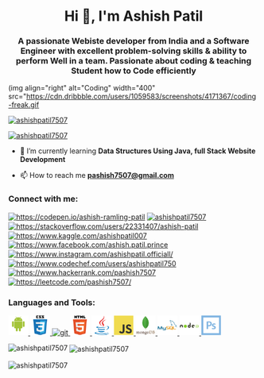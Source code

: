 

<h1 align="center">Hi 👋, I'm Ashish Patil</h1>
<h3 align="center">A passionate Webiste developer from India and a Software Engineer with excellent problem-solving skills & ability to perform Well in a team. Passionate about coding & teaching Student how to Code efficiently</h3>

(img align="right" alt="Coding" width="400" src="https://cdn.dribbble.com/users/1059583/screenshots/4171367/coding-freak.gif

<p align="left"> <a href="https://github.com/ryo-ma/github-profile-trophy"><img src="https://github-profile-trophy.vercel.app/?username=ashishpatil7507" alt="ashishpatil7507" /></a> </p>

<p align="left"> <a href="https://twitter.com/ashishpatil7507" target="blank"><img src="https://img.shields.io/twitter/follow/ashishpatil7507?logo=twitter&style=for-the-badge" alt="ashishpatil7507" /></a> </p>

- 🌱 I’m currently learning **Data Structures Using Java, full Stack Website Development**

- 📫 How to reach me **pashish7507@gmail.com**

<h3 align="left">Connect with me:</h3>
<p align="left">
<a href="https://codepen.io/https://codepen.io/ashish-ramling-patil" target="blank"><img align="center" src="https://raw.githubusercontent.com/rahuldkjain/github-profile-readme-generator/master/src/images/icons/Social/codepen.svg" alt="https://codepen.io/ashish-ramling-patil" height="30" width="40" /></a>
<a href="https://twitter.com/ashishpatil7507" target="blank"><img align="center" src="https://raw.githubusercontent.com/rahuldkjain/github-profile-readme-generator/master/src/images/icons/Social/twitter.svg" alt="ashishpatil7507" height="30" width="40" /></a>
<a href="https://stackoverflow.com/users/https://stackoverflow.com/users/22331407/ashish-patil" target="blank"><img align="center" src="https://raw.githubusercontent.com/rahuldkjain/github-profile-readme-generator/master/src/images/icons/Social/stack-overflow.svg" alt="https://stackoverflow.com/users/22331407/ashish-patil" height="30" width="40" /></a>
<a href="https://kaggle.com/https://www.kaggle.com/ashishpatil007" target="blank"><img align="center" src="https://raw.githubusercontent.com/rahuldkjain/github-profile-readme-generator/master/src/images/icons/Social/kaggle.svg" alt="https://www.kaggle.com/ashishpatil007" height="30" width="40" /></a>
<a href="https://fb.com/https://www.facebook.com/ashish.patil.prince" target="blank"><img align="center" src="https://raw.githubusercontent.com/rahuldkjain/github-profile-readme-generator/master/src/images/icons/Social/facebook.svg" alt="https://www.facebook.com/ashish.patil.prince" height="30" width="40" /></a>
<a href="https://instagram.com/https://www.instagram.com/ashishpatil.officiall/" target="blank"><img align="center" src="https://raw.githubusercontent.com/rahuldkjain/github-profile-readme-generator/master/src/images/icons/Social/instagram.svg" alt="https://www.instagram.com/ashishpatil.officiall/" height="30" width="40" /></a>
<a href="https://www.codechef.com/users/https://www.codechef.com/users/ashishpatil750" target="blank"><img align="center" src="https://cdn.jsdelivr.net/npm/simple-icons@3.1.0/icons/codechef.svg" alt="https://www.codechef.com/users/ashishpatil750" height="30" width="40" /></a>
<a href="https://www.hackerrank.com/https://www.hackerrank.com/pashish7507" target="blank"><img align="center" src="https://raw.githubusercontent.com/rahuldkjain/github-profile-readme-generator/master/src/images/icons/Social/hackerrank.svg" alt="https://www.hackerrank.com/pashish7507" height="30" width="40" /></a>
<a href="https://www.leetcode.com/https://leetcode.com/pashish7507/" target="blank"><img align="center" src="https://raw.githubusercontent.com/rahuldkjain/github-profile-readme-generator/master/src/images/icons/Social/leet-code.svg" alt="https://leetcode.com/pashish7507/" height="30" width="40" /></a>
</p>

<h3 align="left">Languages and Tools:</h3>
<p align="left"> <a href="https://developer.android.com" target="_blank" rel="noreferrer"> <img src="https://raw.githubusercontent.com/devicons/devicon/master/icons/android/android-original-wordmark.svg" alt="android" width="40" height="40"/> </a> <a href="https://www.w3schools.com/css/" target="_blank" rel="noreferrer"> <img src="https://raw.githubusercontent.com/devicons/devicon/master/icons/css3/css3-original-wordmark.svg" alt="css3" width="40" height="40"/> </a> <a href="https://git-scm.com/" target="_blank" rel="noreferrer"> <img src="https://www.vectorlogo.zone/logos/git-scm/git-scm-icon.svg" alt="git" width="40" height="40"/> </a> <a href="https://www.w3.org/html/" target="_blank" rel="noreferrer"> <img src="https://raw.githubusercontent.com/devicons/devicon/master/icons/html5/html5-original-wordmark.svg" alt="html5" width="40" height="40"/> </a> <a href="https://www.java.com" target="_blank" rel="noreferrer"> <img src="https://raw.githubusercontent.com/devicons/devicon/master/icons/java/java-original.svg" alt="java" width="40" height="40"/> </a> <a href="https://developer.mozilla.org/en-US/docs/Web/JavaScript" target="_blank" rel="noreferrer"> <img src="https://raw.githubusercontent.com/devicons/devicon/master/icons/javascript/javascript-original.svg" alt="javascript" width="40" height="40"/> </a> <a href="https://www.mongodb.com/" target="_blank" rel="noreferrer"> <img src="https://raw.githubusercontent.com/devicons/devicon/master/icons/mongodb/mongodb-original-wordmark.svg" alt="mongodb" width="40" height="40"/> </a> <a href="https://www.mysql.com/" target="_blank" rel="noreferrer"> <img src="https://raw.githubusercontent.com/devicons/devicon/master/icons/mysql/mysql-original-wordmark.svg" alt="mysql" width="40" height="40"/> </a> <a href="https://nodejs.org" target="_blank" rel="noreferrer"> <img src="https://raw.githubusercontent.com/devicons/devicon/master/icons/nodejs/nodejs-original-wordmark.svg" alt="nodejs" width="40" height="40"/> </a> <a href="https://www.photoshop.com/en" target="_blank" rel="noreferrer"> <img src="https://raw.githubusercontent.com/devicons/devicon/master/icons/photoshop/photoshop-line.svg" alt="photoshop" width="40" height="40"/> </a> </p>

<p><img align="left" src="https://github-readme-stats.vercel.app/api/top-langs?username=ashishpatil7507&show_icons=true&locale=en&layout=compact" alt="ashishpatil7507" /></p>

<p>&nbsp;<img align="center" src="https://github-readme-stats.vercel.app/api?username=ashishpatil7507&show_icons=true&locale=en" alt="ashishpatil7507" /></p>

<p><img align="center" src="https://github-readme-streak-stats.herokuapp.com/?user=ashishpatil7507&" alt="ashishpatil7507" /></p>
